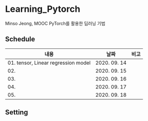 # Learning_Pytorch
 Minso Jeong, MOOC PyTorch를 활용한 딥러닝 기법

## Schedule
|          내용         |   날짜     |   비고   |
| -------------------------------- |:---------------:|--------------------------|
|01. tensor, Linear regression model | 2020. 09. 14 |
|02. | 2020. 09. 15 ||
|03. | 2020. 09. 16 ||
|04. | 2020. 09. 17 ||
|05. | 2020. 09. 18 ||

## Setting
